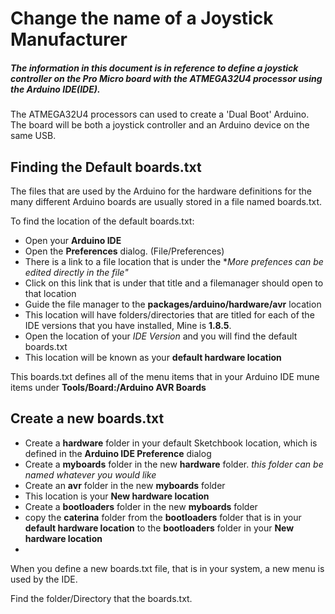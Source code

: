 # Change the name of a Joystick Manufacturer

##### The information in this document is in reference to define a joystick controller on the Pro Micro board with the ATMEGA32U4 processor using the Arduino IDE(IDE). 
The ATMEGA32U4 processors can used to create a 'Dual Boot' Arduino. The board will be both a joystick controller and an Arduino device on the same USB.

## Finding the Default boards.txt
The files that are used by the Arduino for the hardware definitions for the many different Arduino boards are usually stored in a file named boards.txt. 

To find the location of the default boards.txt:
- Open your **Arduino IDE**
- Open the **Preferences** dialog. (File/Preferences)
- There is a link to a file location that is under the **More prefences can be edited directly in the file"*
- Click on this link that is under that title and a filemanager should open to that location
- Guide the file manager to the **packages/arduino/hardware/avr** location
- This location will have folders/directories that are titled for each of the IDE versions that you have installed, Mine is **1.8.5**. 
- Open the location of your *IDE Version* and you will find the default boards.txt
- This location will be known as your **default hardware location**

This boards.txt defines all of the menu items that in your Arduino IDE mune items under **Tools/Board:/Arduino AVR Boards**

## Create a new boards.txt 
- Create a **hardware** folder in your default Sketchbook location, which is defined in the **Arduino IDE Preference** dialog
- Create a **myboards** folder in the new **hardware** folder. *this folder can be named whatever you would like*
- Create an **avr** folder in the new **myboards** folder
- This location is your **New hardware location**
- Create a **bootloaders** folder in the new **myboards** folder
- copy the **caterina** folder from the **bootloaders** folder that is in your **default hardware location** to the **bootloaders** folder in your **New hardware location**
- 


When you define a new boards.txt file, that is in your system, a new menu is used by the IDE.


Find the folder/Directory that the boards.txt.
